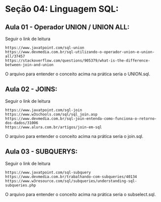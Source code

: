# Seção 04: Linguagem SQL:

## Aula 01 - Operador UNION / UNION ALL:
Seguir o link de leitura

    https://www.javatpoint.com/sql-union
    https://www.devmedia.com.br/sql-utilizando-o-operador-union-e-union-all/37457
    https://stackoverflow.com/questions/905379/what-is-the-difference-between-join-and-union



O arquivo para entender o conceito acima na prática seria o UNION.sql.

## Aula 02 - JOINS:
Seguir o link de leitura

    https://www.javatpoint.com/sql-join
    https://www.w3schools.com/sql/sql_join.asp
    https://www.devmedia.com.br/sql-join-entenda-como-funciona-o-retorno-dos-dados/31006
    https://www.alura.com.br/artigos/join-em-sql

O arquivo para entender o conceito acima na prática seria o join.sql.

## Aula 03 - SUBQUERYS:
Seguir o link de leitura

    https://www.javatpoint.com/sql-subquery
    https://www.devmedia.com.br/trabalhando-com-subqueries/40134
    https://www.w3resource.com/sql/subqueries/understanding-sql-subqueries.php

O arquivo para entender o conceito acima na prática seria o subselect.sql.
